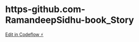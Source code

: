 # https-github.com-RamandeepSidhu-book_Story

[Edit in Codeflow ⚡️](https://stackblitz.com/~/github.com/RamandeepSidhu/https-github.com-RamandeepSidhu-book_Story)